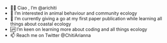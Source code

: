 - 🖐🏼 Ciao , I’m @arichiti
- 👀 I’m interested in animal behaviour and community ecology 
- 🌱 I’m currently giving a go at my first paper publication while learning all things about coastal ecology
- 🆙 I’m keen on learning more about coding and all things ecology
- 📫 Reach me on Twitter @ChitiArianna

<!---
arichiti/arichiti is a ✨ special ✨ repository because its `README.md` (this file) appears on your GitHub profile.
You can click the Preview link to take a look at your changes.
--->
